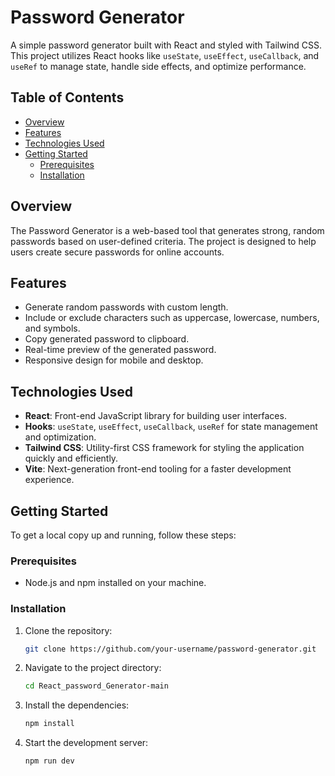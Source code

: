 # Password Generator

A simple password generator built with React and styled with Tailwind CSS. This project utilizes React hooks like `useState`, `useEffect`, `useCallback`, and `useRef` to manage state, handle side effects, and optimize performance.

## Table of Contents

- [Overview](#overview)
- [Features](#features)
- [Technologies Used](#technologies-used)
- [Getting Started](#getting-started)
  - [Prerequisites](#prerequisites)
  - [Installation](#installation)


## Overview

The Password Generator is a web-based tool that generates strong, random passwords based on user-defined criteria. The project is designed to help users create secure passwords for online accounts.

## Features

- Generate random passwords with custom length.
- Include or exclude characters such as uppercase, lowercase, numbers, and symbols.
- Copy generated password to clipboard.
- Real-time preview of the generated password.
- Responsive design for mobile and desktop.

## Technologies Used

- **React**: Front-end JavaScript library for building user interfaces.
- **Hooks**: `useState`, `useEffect`, `useCallback`, `useRef` for state management and optimization.
- **Tailwind CSS**: Utility-first CSS framework for styling the application quickly and efficiently.
- **Vite**: Next-generation front-end tooling for a faster development experience.

## Getting Started

To get a local copy up and running, follow these steps:

### Prerequisites

- Node.js and npm installed on your machine.

### Installation

1. Clone the repository:
   ```bash
   git clone https://github.com/your-username/password-generator.git
2. Navigate to the project directory:
   ```bash
   cd React_password_Generator-main
4. Install the dependencies:
   ```bash
   npm install
6. Start the development server:
   ```bash
   npm run dev

   
